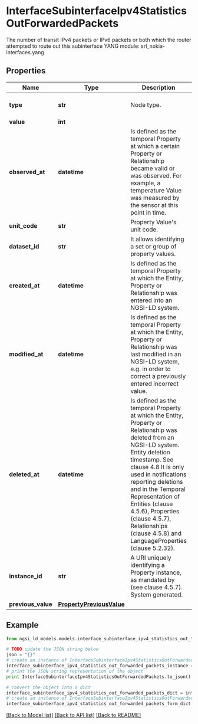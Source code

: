 # InterfaceSubinterfaceIpv4StatisticsOutForwardedPackets

The number of transit IPv4 packets or IPv6 packets or both which the router attempted to route out this subinterface  YANG module: srl_nokia-interfaces.yang 

## Properties

Name | Type | Description | Notes
------------ | ------------- | ------------- | -------------
**type** | **str** | Node type.  | [optional] [default to 'Property']
**value** | **int** |  | 
**observed_at** | **datetime** | Is defined as the temporal Property at which a certain Property or Relationship became valid or was observed. For example, a temperature Value was measured by the sensor at this point in time.  | [optional] 
**unit_code** | **str** | Property Value&#39;s unit code.  | [optional] 
**dataset_id** | **str** | It allows identifying a set or group of property values.  | [optional] 
**created_at** | **datetime** | Is defined as the temporal Property at which the Entity, Property or Relationship was entered into an NGSI-LD system.  | [optional] [readonly] 
**modified_at** | **datetime** | Is defined as the temporal Property at which the Entity, Property or Relationship was last modified in an NGSI-LD system, e.g. in order to correct a previously entered incorrect value.  | [optional] [readonly] 
**deleted_at** | **datetime** | Is defined as the temporal Property at which the Entity, Property or Relationship was deleted from an NGSI-LD system.  Entity deletion timestamp. See clause 4.8 It is only used in notifications reporting deletions and in the Temporal Representation of Entities (clause 4.5.6), Properties (clause 4.5.7), Relationships (clause 4.5.8) and LanguageProperties (clause 5.2.32).  | [optional] [readonly] 
**instance_id** | **str** | A URI uniquely identifying a Property instance, as mandated by (see clause 4.5.7). System generated.  | [optional] [readonly] 
**previous_value** | [**PropertyPreviousValue**](PropertyPreviousValue.md) |  | [optional] 

## Example

```python
from ngsi_ld_models.models.interface_subinterface_ipv4_statistics_out_forwarded_packets import InterfaceSubinterfaceIpv4StatisticsOutForwardedPackets

# TODO update the JSON string below
json = "{}"
# create an instance of InterfaceSubinterfaceIpv4StatisticsOutForwardedPackets from a JSON string
interface_subinterface_ipv4_statistics_out_forwarded_packets_instance = InterfaceSubinterfaceIpv4StatisticsOutForwardedPackets.from_json(json)
# print the JSON string representation of the object
print InterfaceSubinterfaceIpv4StatisticsOutForwardedPackets.to_json()

# convert the object into a dict
interface_subinterface_ipv4_statistics_out_forwarded_packets_dict = interface_subinterface_ipv4_statistics_out_forwarded_packets_instance.to_dict()
# create an instance of InterfaceSubinterfaceIpv4StatisticsOutForwardedPackets from a dict
interface_subinterface_ipv4_statistics_out_forwarded_packets_form_dict = interface_subinterface_ipv4_statistics_out_forwarded_packets.from_dict(interface_subinterface_ipv4_statistics_out_forwarded_packets_dict)
```
[[Back to Model list]](../README.md#documentation-for-models) [[Back to API list]](../README.md#documentation-for-api-endpoints) [[Back to README]](../README.md)


